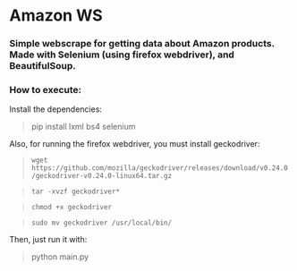 # Amazon WS

### Simple webscrape for getting data about Amazon products. Made with Selenium (using firefox webdriver), and BeautifulSoup.

### How to execute:

Install the dependencies:
> pip install lxml bs4 selenium

Also, for running the firefox webdriver, you must install geckodriver:
> `wget https://github.com/mozilla/geckodriver/releases/download/v0.24.0/geckodriver-v0.24.0-linux64.tar.gz`

> `tar -xvzf geckodriver*`

> `chmod +x geckodriver`

> `sudo mv geckodriver /usr/local/bin/`

Then, just run it with:
> python main.py

